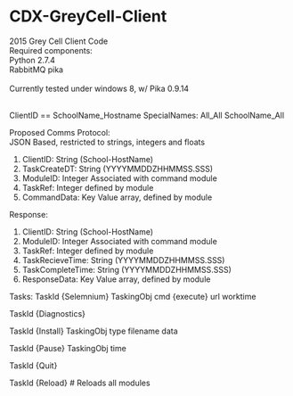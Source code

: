 # CDX-GreyCell-Client<br>
2015 Grey Cell Client Code<br>
Required components:<br>
Python 2.7.4<br>
RabbitMQ pika<br>
<br>
Currently tested under windows 8, w/ Pika 0.9.14<br>
<br>

ClientID == SchoolName_Hostname
SpecialNames:
All_All
SchoolName_All

Proposed Comms Protocol:<br>
JSON Based, restricted to strings, integers and floats<br>
1. ClientID: String (School-HostName)<br>
2. TaskCreateDT: String (YYYYMMDDZHHMMSS.SSS) <withheld><br>
3. ModuleID: Integer Associated with command module<br>
4. TaskRef: Integer defined by module<br>
5. CommandData: Key Value array, defined by module<br>


Response:
1. ClientID: String (School-HostName)<br>
2. ModuleID: Integer Associated with command module<br>
3. TaskRef: Integer defined by module<br>
4. TaskRecieveTime: String (YYYYMMDDZHHMMSS.SSS) <br>
5. TaskCompleteTime: String (YYYYMMDDZHHMMSS.SSS) <br>
6. ResponseData: Key Value array, defined by module<br>


Tasks:
TaskId {Selemnium}
TaskingObj
	cmd {execute}
	url
	worktime
	
	
TaskId {Diagnostics}

TaskId {Install}
TaskingObj
	type
	filename
	data

TaskId {Pause}
TaskingObj
	time

TaskId {Quit}

TaskId {Reload} # Reloads all modules